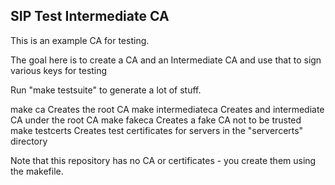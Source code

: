 SIP Test Intermediate CA
------------------------
This is an example CA for testing.

The goal here is to create a CA and an Intermediate CA and use that to sign
various keys for testing

Run "make testsuite" to generate a lot of stuff.

make ca		       Creates the root CA
make intermediateca    Creates and intermediate CA under the root CA
make fakeca            Creates a fake CA not to be trusted
make testcerts         Creates test certificates for servers in the "servercerts" directory

Note that this repository has no CA or certificates - you create them using
the makefile.
